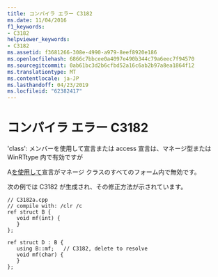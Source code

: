```yaml
---
title: コンパイラ エラー C3182
ms.date: 11/04/2016
f1_keywords:
- C3182
helpviewer_keywords:
- C3182
ms.assetid: f3681266-308e-4990-a979-8eef8920e186
ms.openlocfilehash: 6866c7bbcee0a4097e490b344c79a6eec7f94570
ms.sourcegitcommit: 0ab61bc3d2b6cfbd52a16c6ab2b97a8ea1864f12
ms.translationtype: MT
ms.contentlocale: ja-JP
ms.lasthandoff: 04/23/2019
ms.locfileid: "62382417"
---
```

# <a name="compiler-error-c3182"></a>コンパイラ エラー C3182

'class': メンバーを使用して宣言または access 宣言は、マネージ型または WinRTtype 内で有効ですが

A[を使用して](../../cpp/using-declaration.md)宣言がマネージ クラスのすべてのフォーム内で無効です。

次の例では C3182 が生成され、その修正方法が示されています。

```
// C3182a.cpp
// compile with: /clr /c
ref struct B {
   void mf(int) {
   }
};

ref struct D : B {
   using B::mf;   // C3182, delete to resolve
   void mf(char) {
   }
};
```
